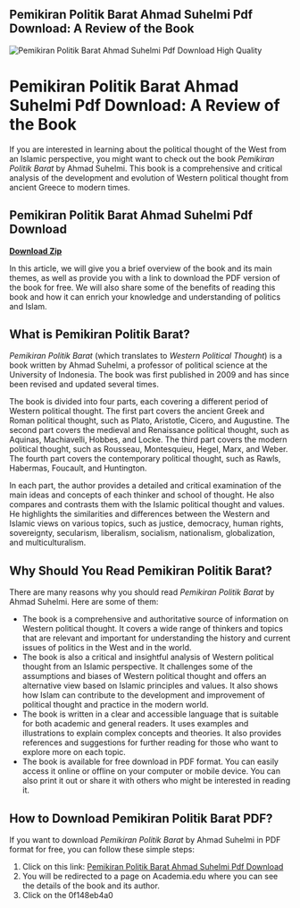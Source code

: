 ## Pemikiran Politik Barat Ahmad Suhelmi Pdf Download: A Review of the Book

 
![Pemikiran Politik Barat Ahmad Suhelmi Pdf Download High Quality](https://encrypted-tbn1.gstatic.com/images?q=tbn:ANd9GcSLLbwICckf0xnaWDTdQggUdPhAMEcXVfM4Kt5wtlq6JOSUHg_0HZ_BQsE)

 
# Pemikiran Politik Barat Ahmad Suhelmi Pdf Download: A Review of the Book
 
If you are interested in learning about the political thought of the West from an Islamic perspective, you might want to check out the book *Pemikiran Politik Barat* by Ahmad Suhelmi. This book is a comprehensive and critical analysis of the development and evolution of Western political thought from ancient Greece to modern times.
 
## Pemikiran Politik Barat Ahmad Suhelmi Pdf Download


[**Download Zip**](https://www.google.com/url?q=https%3A%2F%2Fbytlly.com%2F2tKEkQ&sa=D&sntz=1&usg=AOvVaw3wRzo7SXAmpnqWQAU7jMss)

 
In this article, we will give you a brief overview of the book and its main themes, as well as provide you with a link to download the PDF version of the book for free. We will also share some of the benefits of reading this book and how it can enrich your knowledge and understanding of politics and Islam.
 
## What is Pemikiran Politik Barat?
 
*Pemikiran Politik Barat* (which translates to *Western Political Thought*) is a book written by Ahmad Suhelmi, a professor of political science at the University of Indonesia. The book was first published in 2009 and has since been revised and updated several times.
 
The book is divided into four parts, each covering a different period of Western political thought. The first part covers the ancient Greek and Roman political thought, such as Plato, Aristotle, Cicero, and Augustine. The second part covers the medieval and Renaissance political thought, such as Aquinas, Machiavelli, Hobbes, and Locke. The third part covers the modern political thought, such as Rousseau, Montesquieu, Hegel, Marx, and Weber. The fourth part covers the contemporary political thought, such as Rawls, Habermas, Foucault, and Huntington.
 
In each part, the author provides a detailed and critical examination of the main ideas and concepts of each thinker and school of thought. He also compares and contrasts them with the Islamic political thought and values. He highlights the similarities and differences between the Western and Islamic views on various topics, such as justice, democracy, human rights, sovereignty, secularism, liberalism, socialism, nationalism, globalization, and multiculturalism.
 
## Why Should You Read Pemikiran Politik Barat?
 
There are many reasons why you should read *Pemikiran Politik Barat* by Ahmad Suhelmi. Here are some of them:
 
- The book is a comprehensive and authoritative source of information on Western political thought. It covers a wide range of thinkers and topics that are relevant and important for understanding the history and current issues of politics in the West and in the world.
- The book is also a critical and insightful analysis of Western political thought from an Islamic perspective. It challenges some of the assumptions and biases of Western political thought and offers an alternative view based on Islamic principles and values. It also shows how Islam can contribute to the development and improvement of political thought and practice in the modern world.
- The book is written in a clear and accessible language that is suitable for both academic and general readers. It uses examples and illustrations to explain complex concepts and theories. It also provides references and suggestions for further reading for those who want to explore more on each topic.
- The book is available for free download in PDF format. You can easily access it online or offline on your computer or mobile device. You can also print it out or share it with others who might be interested in reading it.

## How to Download Pemikiran Politik Barat PDF?
 
If you want to download *Pemikiran Politik Barat* by Ahmad Suhelmi in PDF format for free, you can follow these simple steps:

1. Click on this link: [Pemikiran Politik Barat Ahmad Suhelmi Pdf Download](https://www.academia.edu/attachments/65721414/download_file?st=MTYzNzYyMjQyMSwxNzkuMjEwLjE3LjE0MSw0MDk5MzU4&s=profile)
2. You will be redirected to a page on Academia.edu where you can see the details of the book and its author.
3. Click on the 0f148eb4a0
